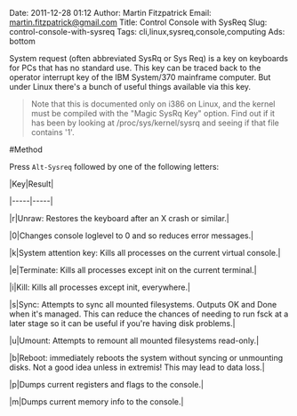 Date: 2011-12-28 01:12
Author: Martin Fitzpatrick
Email: martin.fitzpatrick@gmail.com
Title: Control Console with SysReq
Slug: control-console-with-sysreq
Tags: cli,linux,sysreq,console,computing
Ads: bottom

System request (often abbreviated SysRq or Sys Req) is a key on keyboards for PCs that has no standard use. This key can be traced back to the operator interrupt key of the IBM System/370 mainframe computer. But under Linux there's a bunch of useful things available via this key.




>Note that this is documented only on i386 on Linux, and the kernel must be compiled with the "Magic SysRq Key" option. Find out if it has been by looking at /proc/sys/kernel/sysrq and seeing if that file contains '1'.




#Method

Press `Alt-Sysreq` followed by one of the following letters:



|Key|Result|

|-----|-----|

|r|Unraw: Restores the keyboard after an X crash or similar.|

|0|Changes console loglevel to 0 and so reduces error messages.|

|k|System attention key: Kills all processes on the current virtual console.|

|e|Terminate: Kills all processes except init on the current terminal.|

|i|Kill: Kills all processes except init, everywhere.|

|s|Sync: Attempts to sync all mounted filesystems. Outputs OK and Done when it's managed. This can reduce the chances of needing to run fsck at a later stage so it can be useful if you're having disk problems.|

|u|Umount: Attempts to remount all mounted filesystems read-only.|

|b|Reboot: immediately reboots the system without syncing or unmounting disks. Not a good idea unless in extremis! This may lead to data loss.|

|p|Dumps current registers and flags to the console.|

|m|Dumps current memory info to the console.|










